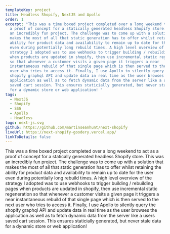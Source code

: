 ```yaml
---
templateKey: project
title: Headless Shopify, NextJS and Apollo
order: 1
excerpt: "This was a time boxed project completed over a long weekend to act as
  a proof of concept for a statically generated headless Shopify store. This was
  an incredibly fun project. The challenge was to come up with a solution that
  makes the most of all that static generation has to offer whilst retaining the
  ability for product data and availability to remain up to date for the user
  even during potentially long rebuild times. A high level overview of the
  strategy I adopted was to use webhooks to trigger building / rebuilding pages
  when products are updated in shopify, then use incremental static regeneration
  so that whenever a customer visits a given page it triggers a near
  instantaneous rebuild of that single page which is then served to the next
  user who tries to access it. Finally, I use Apollo to silently query the
  shopify graphql API and update data in real time as the user browses the
  application as well as to fetch dynamic data from the server like a users
  saved cart session. This ensures staticially generated, but never stale data
  for a dynamic store or web application! "
tags:
  - NextJS
  - Shopify
  - SSG
  - Apollo
  - Headless
logo: next-js.svg
github: https://github.com/martinseanhunt/next-shopify
liveUrl: https://next-shopify-goodery.vercel.app/
linkToDetails: false
---
```

This was a time boxed project completed over a long weekend to act as a proof of concept for a statically generated headless Shopify store. This was an incredibly fun project. The challenge was to come up with a solution that makes the most of all that static generation has to offer whilst retaining the ability for product data and availability to remain up to date for the user even during potentially long rebuild times. A high level overview of the strategy I adopted was to use webhooks to trigger building / rebuilding pages when products are updated in shopify, then use incremental static regeneration so that whenever a customer visits a given page it triggers a near instantaneous rebuild of that single page which is then served to the next user who tries to access it. Finally, I use Apollo to silently query the shopify graphql API and update data in real time as the user browses the application as well as to fetch dynamic data from the server like a users saved cart session. This ensures staticially generated, but never stale data for a dynamic store or web application!
